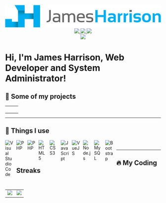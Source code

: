 <p align="center">
    <a href="https://james090500.com">
        <img src="profile/banner-logo.png"/>
    </a>
    <a href="https://twitter.com/james090500">
        <img src="https://img.shields.io/badge/Twitter-3399FF?logo=twitter&logoColor=white&style=for-the-badge">
    </a>
    <a href="https://youtube.com/james090500">
        <img src="https://img.shields.io/badge/Youtube-FF0000?logo=youtube&logoColor=white&style=for-the-badge">
    </a>
    <a href="https://www.linkedin.com/in/james090500/">
        <img src="https://img.shields.io/badge/LinkedIn-0072B1?logo=linkedin&logoColor=white&style=for-the-badge">
    </a>
    <br>
    <img src="https://komarev.com/ghpvc/?username=james090500&style=for-the-badge"/>
    <h1>Hi, I'm James Harrison, Web Developer and System Administrator!</h1>
</p>

## 💪 Some of my projects
<table width="100%" border="0">
    <tbody align="center">
        <td border="0">
            <a href="https://minecraftcapes.net" target="_blank">
                <picture>
                    <source media="(prefers-color-scheme: dark)" srcset="profile/card/dark/mcc_card.png">
                    <source media="(prefers-color-scheme: light)" srcset="profile/card/light/mcc_card.png">
                    <img/>
                </picture>
            </a>
        </td>
        <td border="0">
            <a href="https://capecraft.net" target="_blank">
                <picture>
                    <source media="(prefers-color-scheme: dark)" srcset="profile/card/dark/cc_card.png">
                    <source media="(prefers-color-scheme: light)" srcset="profile/card/light/cc_card.png">
                    <img/>
                </picture>
            </a>
        </td>
        <td border="0">
            <a href="https://mojangstat.us" target="_blank">
                <picture>
                    <source media="(prefers-color-scheme: dark)" srcset="profile/card/dark/ms_card.png">
                    <source media="(prefers-color-scheme: light)" srcset="profile/card/light/ms_card.png">
                    <img/>
                </picture>
            </a>
        </td>
    </tbody>
</table>

<hr>

## 🔮 Things I use

<img align="left" alt="Visual Studio Code" width="26px" src="https://cdn.jsdelivr.net/gh/devicons/devicon/icons/vscode/vscode-original.svg" style="padding-right:10px;" />
<img align="left" alt="PHP" width="26px" src="https://cdn.jsdelivr.net/gh/devicons/devicon/icons/php/php-original.svg" style="padding-right:10px;" />
<img align="left" alt="PHP" width="26px" src="https://cdn.jsdelivr.net/gh/devicons/devicon/icons/laravel/laravel-plain-wordmark.svg" style="padding-right:10px;" />
<img align="left" alt="HTML5" width="26px" src="https://cdn.jsdelivr.net/gh/devicons/devicon/icons/html5/html5-original.svg" style="padding-right:10px;" />
<img align="left" alt="CSS3" width="26px" src="https://cdn.jsdelivr.net/gh/devicons/devicon/icons/css3/css3-original.svg" style="padding-right:10px;" />
<img align="left" alt="JavaScript" width="26px" src="https://cdn.jsdelivr.net/gh/devicons/devicon/icons/javascript/javascript-original.svg" style="padding-right:10px;" />
<img align="left" alt="VueJS" width="26px" src="https://cdn.jsdelivr.net/gh/devicons/devicon/icons/vuejs/vuejs-original.svg" style="padding-right:10px;" />
<img align="left" alt="Node.js" width="26px" src="https://cdn.jsdelivr.net/gh/devicons/devicon/icons/nodejs/nodejs-original.svg" style="padding-right:10px;" />
<img align="left" alt="MySQL" width="26px" src="https://cdn.jsdelivr.net/gh/devicons/devicon/icons/mysql/mysql-original.svg" style="padding-right:10px;" />
<img align="left" alt="Bootstrap" width="26px" src="https://cdn.jsdelivr.net/gh/devicons/devicon/icons/bootstrap/bootstrap-original.svg" style="padding-right:10px;" />
<picture>
    <source media="(prefers-color-scheme: dark)" srcset="profile/things/github.png">
    <source media="(prefers-color-scheme: light)" srcset="https://cdn.jsdelivr.net/gh/devicons/devicon/icons/github/github-original.svg">
    <img width="26px" style="padding-right:10px;"/>
</picture>
<br>

<hr>

## 🔥 My Coding Streaks
<p align="center">
    <picture>
        <source media="(prefers-color-scheme: dark)" srcset="https://github-readme-streak-stats.herokuapp.com/?user=james090500&theme=dark">
        <source media="(prefers-color-scheme: light)" srcset="https://github-readme-streak-stats.herokuapp.com/?user=james090500">
        <img/>
    </picture>
    <table width="100%" border="0">
        <tbody align="center">
            <td border="0">
                <img src="https://github-readme-stats.vercel.app/api?username=james090500&count_private=true&show_icons=true&theme=algolia&hide_border=true"/>
            </td>
            <td border="0">
                <img src="https://github-readme-stats.vercel.app/api/top-langs/?username=james090500&langs_count=3&theme=algolia&hide_border=true"/>
            </td>
        </tbody>
    </table>
</p>